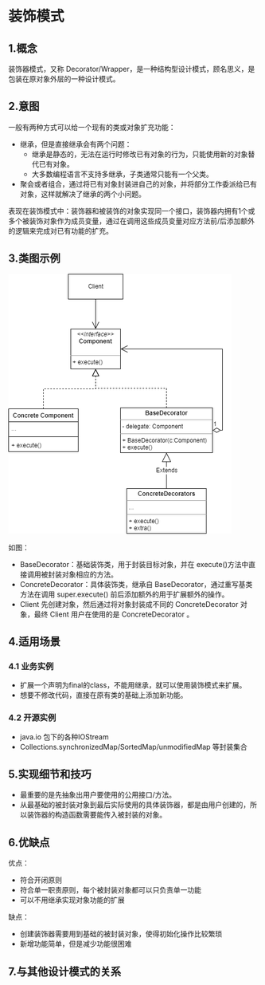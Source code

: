 # 装饰模式

## 1.概念

装饰器模式，又称 Decorator/Wrapper，是一种结构型设计模式，顾名思义，是包装在原对象外层的一种设计模式。



## 2.意图

一般有两种方式可以给一个现有的类或对象扩充功能：

* 继承，但是直接继承会有两个问题：
  * 继承是静态的，无法在运行时修改已有对象的行为，只能使用新的对象替代已有对象。
  * 大多数编程语言不支持多继承，子类通常只能有一个父类。
* 聚会或者组合，通过将已有对象封装进自己的对象，并将部分工作委派给已有对象，这样就解决了继承的两个小问题。

表现在装饰模式中：装饰器和被装饰的对象实现同一个接口，装饰器内拥有1个或多个被装饰对象作为成员变量，通过在调用这些成员变量对应方法前/后添加额外的逻辑来完成对已有功能的扩充。



## 3.类图示例

![decorator](../../resource/design_pattern/decorator.drawio.png)



如图：

* BaseDecorator：基础装饰类，用于封装目标对象，并在 execute()方法中直接调用被封装对象相应的方法。
* ConcreteDecorator：具体装饰类，继承自 BaseDecorator，通过重写基类方法在调用 super.execute() 前后添加额外的用于扩展额外的操作。
* Client 先创建对象，然后通过将对象封装成不同的 ConcreteDecorator 对象，最终 Client 用户在使用的是 ConcreteDecorator 。



## 4.适用场景

### 4.1 业务实例

* 扩展一个声明为final的class，不能用继承，就可以使用装饰模式来扩展。
* 想要不修改代码，直接在原有类的基础上添加新功能。



### 4.2 开源实例

* java.io 包下的各种IOStream
* Collections.synchronizedMap/SortedMap/unmodifiedMap 等封装集合



## 5.实现细节和技巧

* 最重要的是先抽象出用户要使用的公用接口/方法。
* 从最基础的被封装对象到最后实际使用的具体装饰器，都是由用户创建的，所以装饰器的构造函数需要能传入被封装的对象。



## 6.优缺点

优点：

* 符合开闭原则
* 符合单一职责原则，每个被封装对象都可以只负责单一功能
* 可以不用继承实现对象功能的扩展

缺点：

* 创建装饰器需要用到基础的被封装对象，使得初始化操作比较繁琐
* 新增功能简单，但是减少功能很困难



## 7.与其他设计模式的关系
